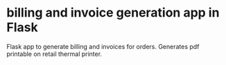 # billing and invoice generation app in Flask
Flask app to generate billing and invoices for orders.  Generates pdf printable on retail thermal printer.
